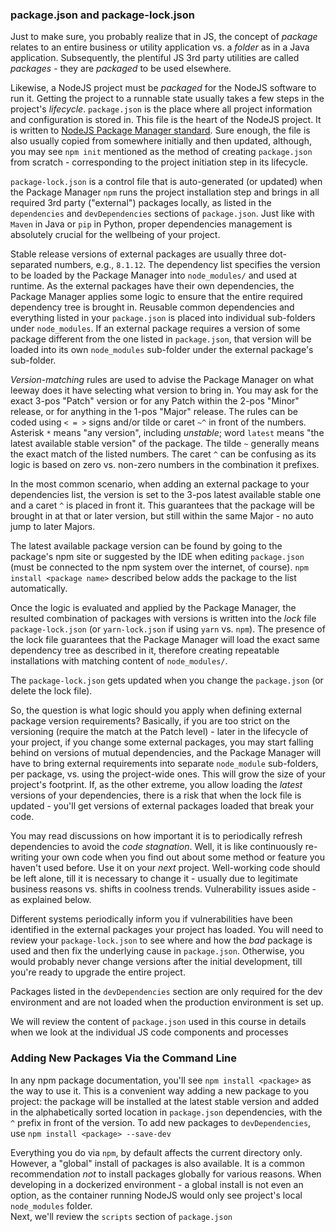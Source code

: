 ### package.json and package-lock.json

Just to make sure, you probably realize that in JS, the concept of *package* relates to an entire business or utility application vs. a *folder* as in a Java application. Subsequently, the plentiful JS 3rd party utilities are called *packages* - they are *packaged* to be used elsewhere.

Likewise, a NodeJS project must be *packaged* for the NodeJS software to run it. Getting the project to a runnable state usually takes a few steps in the project's *lifecycle*. `package.json` is the place where all project information and configuration is stored in. This file is the heart of the NodeJS project. It is written to [NodeJS Package Manager standard](https://docs.npmjs.com/creating-a-package-json-file). Sure enough, the file is also usually copied from somewhere initially and then updated, although, you may see `npm init` mentioned as the method of creating `package.json` from scratch - corresponding to the project initiation step in its lifecycle.

`package-lock.json` is a control file that is auto-generated (or updated) when the Package Manager `npm` runs the project installation step and brings in all required 3rd party ("external") packages locally, as listed in the `dependencies` and `devDependencies` sections of `package.json`. Just like with `Maven` in Java or `pip` in Python, proper dependencies management is absolutely crucial for the wellbeing of your project. 

Stable release versions of external packages are usually three dot-separated numbers, e.g., `8.1.12`. The dependency list specifies the version to be loaded by the Package Manager into `node_modules/` and used at runtime. As the external packages have their own dependencies, the Package Manager applies some logic to ensure that the entire required dependency tree is brought in. Reusable common dependencies and everything listed in your `package.json` is placed into individual sub-folders under `node_modules`. If an external package requires a version of some package different from the one listed in `package.json`, that version will be loaded into its own `node_modules` sub-folder under the external package's sub-folder.

*Version-matching* rules are used to advise the Package Manager on what leeway does it have selecting what version to bring in. You may ask for the exact 3-pos "Patch" version or for any Patch within the 2-pos "Minor" release, or for anything in the 1-pos "Major" release. The rules can be coded using `< = >` signs and/or tilde or caret `~^` in front of the numbers. Asterisk `*` means "any version", including *unstable*; word `latest` means "the latest available stable version" of the package. The tilde `~` generally means the exact match of the listed numbers. The caret `^` can be confusing as its logic is based on zero vs. non-zero numbers in the combination it prefixes. 

In the most common scenario, when adding an external package to your dependencies list, the version is set to the 3-pos latest available stable one and a caret `^` is placed in front it. This guarantees that the package will be brought in at that or later version, but still within the same Major - no auto jump to later Majors. 

The latest available package version can be found by going to the package's npm site or suggested by the IDE when editing `package.json` (must be connected to the npm system over the internet, of course). `npm install <package name>` described below adds the package to the list automatically.

Once the logic is evaluated and applied by the Package Manager, the resulted combination of packages with versions is written into the *lock* file `package-lock.json` (or `yarn-lock.json` if using `yarn` vs. `npm`). The presence of the lock file guarantees that the Package Manager will load the exact same dependency tree as described in it, therefore creating repeatable installations with matching content of `node_modules/`.

The `package-lock.json` gets updated when you change the `package.json` (or delete the lock file).

So, the question is what logic should you apply when defining external package version requirements? Basically, if you are too strict on the versioning (require the match at the Patch level) - later in the lifecycle of your project, if you change some external packages, you may start falling behind on versions of mutual dependencies, and the Package Manager will have to bring external requirements into separate `node_module` sub-folders, per package, vs. using the project-wide ones. This will grow the size of your project's footprint. If, as the other extreme, you allow loading the *latest* versions of your dependencies, there is a risk that when the lock file is updated - you'll get versions of external packages loaded that break your code.

You may read discussions on how important it is to periodically refresh dependencies to avoid the *code stagnation*. Well, it is like continuously re-writing your own code when you find out about some method or feature you haven't used before. Use it on your *next* project. Well-working code should be left alone, till it is necessary to change it - usually due to legitimate business reasons vs. shifts in coolness trends. Vulnerability issues aside - as explained below.

Different systems periodically inform you if vulnerabilities have been identified in the external packages your project has loaded. You will need to review your `package-lock.json` to see where and how the *bad* package is used and then fix the underlying cause in `package.json`. Otherwise, you would probably never change versions after the initial development, till you're ready to upgrade the entire project. 

Packages listed in the `devDependencies` section are only required for the dev environment and are not loaded when the production environment is set up.

We will review the content of `package.json` used in this course in details when we look at the individual JS code components and processes

### Adding New Packages Via the Command Line 

In any npm package documentation, you'll see `npm install <package>` as the way to use it. This is a convenient way adding a new package to you project: the package will be installed at the latest stable version and added in the alphabetically sorted location in `package.json` dependencies, with the `^` prefix in front of the version. To add new packages to `devDependencies`, use `npm install <package> --save-dev`

Everything you do via `npm`, by default affects the current directory only. However, a "global" install of packages is also available. It is a common recommendation *not* to install packages globally for various reasons. When developing in a dockerized environment - a global install is not even an option, as the container running NodeJS would only see project's local `node_modules` folder.
<br>
Next, we'll review the `scripts` section of `package.json`